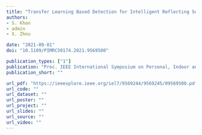 ```yaml
---
title: "Transfer Learning Based Detection for Intelligent Reflecting Surface Aided Communications"
authors:
- S. Khan
- admin
- X. Zhou

date: "2021-09-01"
doi: "10.1109/PIMRC50174.2021.9569500"

publication_types: ["1"]
publication: "Proc. IEEE International Symposium on Personal, Indoor and Mobile Radio Communications (PIMRC)"
publication_short: ""

url_pdf: "https://ieeexplore.ieee.org/iel7/9569244/9569245/09569500.pdf"
url_code: ""
url_dataset: ""
url_poster: ""
url_project: ""
url_slides: ""
url_source: ""
url_video: ""
---
```

